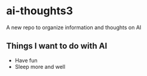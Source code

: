 # ai-thoughts3
A new repo to organize information and thoughts on AI

## Things I want to do with AI

* Have fun
* Sleep more and well
